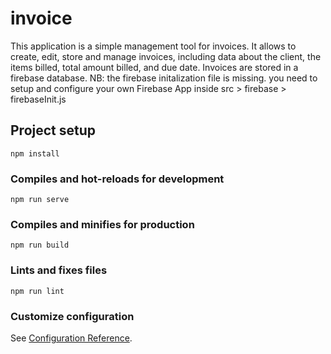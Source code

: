 # invoice
This application is a simple management tool for invoices. It allows to create, edit, store and manage invoices, including data about the client, the items billed, total amount billed, and due date. Invoices are stored in a firebase database. NB: the firebase initalization file is missing. you need to setup and configure your own Firebase App inside src > firebase > firebaseInit.js

## Project setup
```
npm install
```

### Compiles and hot-reloads for development
```
npm run serve
```

### Compiles and minifies for production
```
npm run build
```

### Lints and fixes files
```
npm run lint
```

### Customize configuration
See [Configuration Reference](https://cli.vuejs.org/config/).
